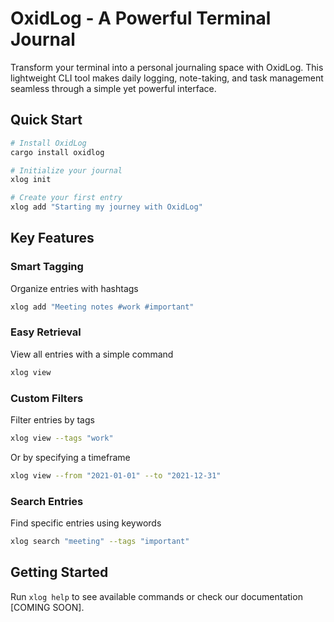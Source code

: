 # OxidLog - A Powerful Terminal Journal

Transform your terminal into a personal journaling space with OxidLog. This lightweight CLI tool makes daily logging, note-taking, and task management seamless through a simple yet powerful interface.

## Quick Start

```bash
# Install OxidLog
cargo install oxidlog

# Initialize your journal
xlog init

# Create your first entry
xlog add "Starting my journey with OxidLog"
```

## Key Features

### Smart Tagging
Organize entries with hashtags
```bash
xlog add "Meeting notes #work #important"
```

### Easy Retrieval
View all entries with a simple command
```bash
xlog view
```

### Custom Filters
Filter entries by tags
```bash
xlog view --tags "work"
```
Or by specifying a timeframe
```bash
xlog view --from "2021-01-01" --to "2021-12-31"
```

### Search Entries
Find specific entries using keywords
```bash
xlog search "meeting" --tags "important"
```

## Getting Started

Run `xlog help` to see available commands or check our documentation [COMING SOON].
